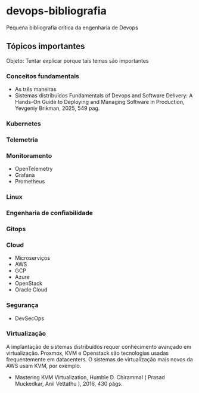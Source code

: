 # devops-bibliografia
Pequena bibliografia crítica da engenharia de Devops

## Tópicos importantes
Objeto: Tentar explicar porque tais temas são importantes
### Conceitos fundamentais
- As três maneiras
- Sistemas distribuídos
    Fundamentals of Devops and Software Delivery: A Hands-On Guide to Deploying and Managing Software in Production, Yevgeniy Brikman, 2025,  549 pag. 
### Kubernetes
### Telemetria
### Monitoramento
- OpenTelemetry
- Grafana
- Prometheus
### Linux
### Engenharia de confiabilidade
### Gitops
### Cloud
- Microserviços
- AWS
- GCP
- Azure
- OpenStack
- Oracle Cloud
### Segurança
- DevSecOps
### Virtualização
A implantação de sistemas distribuídos requer conhecimento avançado em virtualização. Proxmox, KVM e Openstack são tecnologias usadas frequentemente em datacenters. O sistemas de virtualização mais novos da AWS usam KVM, por exemplo.
- Mastering KVM Virtualization, Humble D. Chirammal ( Prasad Muckedkar, Anil Vettathu ), 2016, 430 págs.

